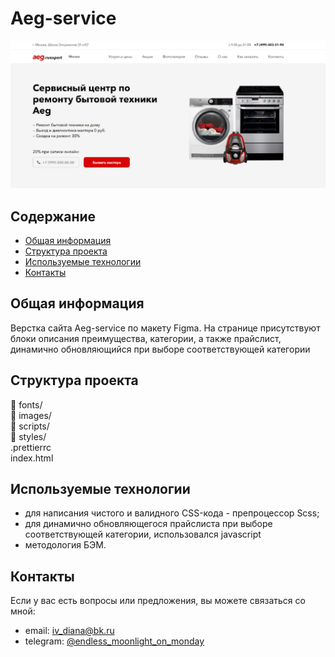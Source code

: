 # Aeg-service
![Aeg-service photo](/layout5-1.jpg)

## Содержание
- [Общая информация](#общая-информация)
- [Структура проекта](#структура-проекта)
- [Используемые технологии](#используемые-технологии)
- [Контакты](#контакты)

## Общая информация
Верстка сайта Aeg-service по макету Figma. На странице присутствуют блоки описания преимущества, категории, а также прайслист, динамично обновляющийся при выборе соответствующей категории

## Структура проекта
📁 fonts/    
📁 images/   
📁 scripts/  
📁 styles/     
.prettierrc  
index.html     

## Используемые технологии
- для написания чистого и валидного CSS-кода - препроцессор Scss;
- для динамично обновляющегося прайслиста при выборе соответствующей категории, использовался javascript
- методология БЭМ.

## Контакты
Если у вас есть вопросы или предложения, вы можете связаться со мной:

- email: [iv_diana@bk.ru](mailto:iv_diana@bk.ru)
- telegram: [@endless_moonlight_on_monday](https://t.me/endless_moonlight_on_monday)

